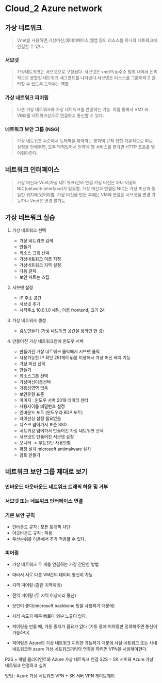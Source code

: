 # Cloud_2 Azure network 

## 가상 네트워크 
> Vnet을 사용하면,가상머신,데이터베이스,웹앱 등의 리소스를 하나의 네트워크에 연결할 수 있다.

### 서브넷
> 가상네트워크는 서브넷으로 구성된다. 서브넷은 vnet의 ip주소 범위 내에서 논리적으로 분할된 네트워크 세그먼트를 나타낸다.서브넷은 리소스를 그룹화하고 관리할 수 있도록 도와주는 역할 

### 가상 네트워크 피어링
> 다른 가상 네트워크와 가상 네트워크를 연결하는 기능. 이를 통해서 VM1 과 VM2를 네트워크상으로 연결하고 통신할 수 있다. 

### 네트워크 보안 그룹 (NSG)
> 가상 네트워크 수준에서 트래픽을 제어하는 방화벽 규칙 집합
> 기본적으로 따로 설정을 안해두면, 모두 막혀있어서 만약에 웹 서비스를 한다면 HTTP 포트를 열어줘야한다.

## 네트워크 인터페이스 
> 가상 머신과 Vnet(가상 네트워크)간의 연결
> 가상 머신은 하나 이상의 NIC(network interface)가 필요함.
> 가상 머신과 연결된 NIC는 가상 머신과 동일한 위치에 있어야함.
> 가상 머신을 만든 후에는 VM에 연결된 서브넷을 변경 가능하나 Vnet은 변경 불가능 

## 가상 네트워크 실습 
1. 가상 네트워크 선택
   - 가상 네트워크 검색
   - 만들기
   - 리소스 그룹 선택
   - 가상네트워크 이름 지정
   - 가상네트워크 지역 설정
   - 다음 클릭
   - 보안 파트는 스킵
2. 서브넷 설정
   - IP 주소 공간
   - 서브넷 추가
   - 시작주소 10.0.1.0 세팅, 이름 frontend, 크기 24

3. 가상 네트워크 생성
   - 검토만들기 (가상 네트워크 공간을 정의만 한 것)    

4. 만들어진 가상 네트워크안에 윈도우 서버
   - 만들어진 가상 네트워크 클릭해서 서브넷 클릭
   - 사용가능한 IP 확인  251개의 ip를 이용해서 가상 머신 배치 가능
   - 가상 머신 선택
   - 만들기
   - 리소스그룹 선택
   - 가상머신이름선택
   - 가용성영역 없음
   - 보안유형 표준
   - 이미지 : 윈도우 서버 2019 데이터 센터 
   - 사용자이름 비밀번호 설정 
   - 인바운드 포트 (윈도우라 RDP 포트)
   - 라이선싱 설정 필요없음 
   - 디스크 넘어가서 표준 SSD
   - 네트워킹 넘어가서 만들어진 가상 네트워크 선택 
   - 서브넷도 만들어진 서브넷 설정
   - 모니터 -> 부트진단 사용안함
   - 확장 설치 microsoft antimalware 설치
   - 검토 만들기 

## 네트워크 보안 그룹 제대로 보기 

### 인바운드 아웃바운드 네트워크 트래픽 허용 및 거부

### 서브넷 또는 네트워크 인터페이스 연결

### 기본 보안 규칙 
- 인바운드 규칙 : 모든 트래픽 차단
- 아웃바운드 규칙 : 허용 
- 우선순위를 이용해서 추가 적용할 수 있다. 
 

### 피어링
- 가상 네트워크 두 개를 연결하는 가장 간단한 방법 
- 따라서 서로 다른 VM간의 데이터 통신이 가능

- 지역 피어링 (같은 지역끼리)
- 전역 피어링 (두 지역 이상끼리 통신)

- 보안이 좋다(microsoft backbone 망을 사용하기 때문에)
- 처리 속도가 매우 빠르다 외부 노출이 없다 
- 피어링을 만들 때, 가동 중지가 필요가 없다 (가동 중에 피어링만 정의해주면 통신이 가능하다)

- 피어링은 Azure의 가상 네트워크 끼리만 가능하기 때문에 사설 네트워크 또는 사내 네트워크와 azure 가상 네트워크끼리의 연결을 하려면 VPN을 사용해야한다. 

P2S = 개별 클라이언트와 Azure 가상 네트워크 연결 
S2S = SK 서버와 Azure 가상 네트워크 연결하고 싶어 

방법 : Azure 가상 네트워크 VPN + SK 서버 VPN 게이트웨이


